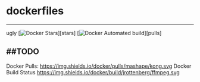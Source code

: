 # dockerfiles
---
ugly
[![Docker Stars](https://img.shields.io/docker/stars/_/eightk.svg)][stars]
[![Docker Automated build](https://img.shields.io/docker/automated/eightk/lighty.svg)][pulls]

##TODO
---
Docker Pulls:		https://img.shields.io/docker/pulls/mashape/kong.svg
Docker Build Status		https://img.shields.io/docker/build/jrottenberg/ffmpeg.svg
